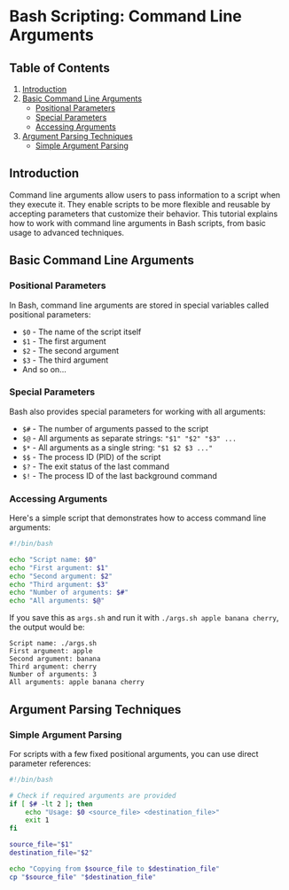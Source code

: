 # Bash Scripting: Command Line Arguments

## Table of Contents
1. [Introduction](#introduction)
2. [Basic Command Line Arguments](#basic-command-line-arguments)
   - [Positional Parameters](#positional-parameters)
   - [Special Parameters](#special-parameters)
   - [Accessing Arguments](#accessing-arguments)
3. [Argument Parsing Techniques](#argument-parsing-techniques)
   - [Simple Argument Parsing](#simple-argument-parsing)



## Introduction

Command line arguments allow users to pass information to a script when they execute it. They enable scripts to be more flexible and reusable by accepting parameters that customize their behavior. This tutorial explains how to work with command line arguments in Bash scripts, from basic usage to advanced techniques.

## Basic Command Line Arguments

### Positional Parameters

In Bash, command line arguments are stored in special variables called positional parameters:

- `$0` - The name of the script itself
- `$1` - The first argument
- `$2` - The second argument
- `$3` - The third argument
- And so on...

### Special Parameters

Bash also provides special parameters for working with all arguments:

- `$#` - The number of arguments passed to the script
- `$@` - All arguments as separate strings: `"$1" "$2" "$3" ...`
- `$*` - All arguments as a single string: `"$1 $2 $3 ..."`
- `$$` - The process ID (PID) of the script
- `$?` - The exit status of the last command
- `$!` - The process ID of the last background command

### Accessing Arguments

Here's a simple script that demonstrates how to access command line arguments:

```bash
#!/bin/bash

echo "Script name: $0"
echo "First argument: $1"
echo "Second argument: $2"
echo "Third argument: $3"
echo "Number of arguments: $#"
echo "All arguments: $@"
```

If you save this as `args.sh` and run it with `./args.sh apple banana cherry`, the output would be:

```
Script name: ./args.sh
First argument: apple
Second argument: banana
Third argument: cherry
Number of arguments: 3
All arguments: apple banana cherry
```

## Argument Parsing Techniques

### Simple Argument Parsing

For scripts with a few fixed positional arguments, you can use direct parameter references:

```bash
#!/bin/bash

# Check if required arguments are provided
if [ $# -lt 2 ]; then
    echo "Usage: $0 <source_file> <destination_file>"
    exit 1
fi

source_file="$1"
destination_file="$2"

echo "Copying from $source_file to $destination_file"
cp "$source_file" "$destination_file"
```
